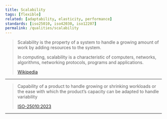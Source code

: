 ```yaml
---
title: Scalability
tags: [flexible]
related: [adaptability, elasticity, performance]
standards: [iso25010, iso42030, iso12207]
permalink: /qualities/scalability
---
```




>Scalability is the property of a system to handle a growing amount of work by adding resources to the system.
>
>In computing, scalability is a characteristic of computers, networks, algorithms, networking protocols, programs and applications. 
>
>[Wikipedia](https://en.wikipedia.org/wiki/Scalability)

<hr class="with-no-margin"/>

>Capability of a product to handle growing or shrinking workloads or the ease with which the product’s capacity can be adapted to handle variability
>
>[ISO-25010:2023](/references/#iso-25010-2023)

<hr class="with-no-margin"/>

>